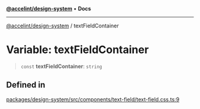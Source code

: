 [**@accelint/design-system**](../README.md) • **Docs**

***

[@accelint/design-system](../README.md) / textFieldContainer

# Variable: textFieldContainer

> `const` **textFieldContainer**: `string`

## Defined in

[packages/design-system/src/components/text-field/text-field.css.ts:9](https://github.com/gohypergiant/standard-toolkit/blob/258694cea8ed8bbd956b3cf5da47c2c9debcf127/packages/design-system/src/components/text-field/text-field.css.ts#L9)
